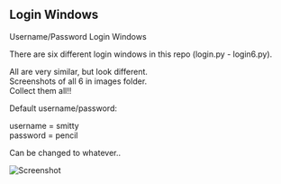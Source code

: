## Login Windows
Username/Password Login Windows

There are six different login windows in this repo (login.py - login6.py).

All are very similar, but look different.  
Screenshots of all 6 in images folder.  
Collect them all!!  

Default username/password:  
  
  username = smitty  
  password = pencil  
  
  Can be changed to whatever..

![Screenshot](login.png)
  
  
  
  
